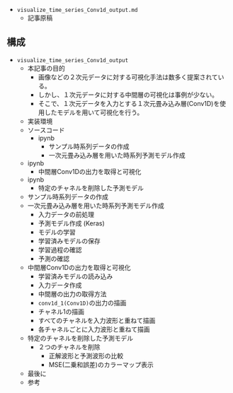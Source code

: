 

- `visualize_time_series_Conv1d_output.md`
  - 記事原稿

## 構成

- `visualize_time_series_Conv1d_output`
  - 本記事の目的
    - 画像などの２次元データに対する可視化手法は数多く提案されている。
    - しかし、１次元データに対する中間層の可視化は事例が少ない。
    - そこで、１次元データを入力とする１次元畳み込み層(Conv1D)を使用したモデルを用いて可視化を行う。
  - 実装環境
  - ソースコード
    - ipynb
      - サンプル時系列データの作成
      - 一次元畳み込み層を用いた時系列予測モデル作成
  - ipynb
    - 中間層Conv1Dの出力を取得と可視化
  - ipynb
    - 特定のチャネルを削除した予測モデル
  - サンプル時系列データの作成
  - 一次元畳み込み層を用いた時系列予測モデル作成
    - 入力データの前処理
    - 予測モデル作成 (Keras)
    - モデルの学習
    - 学習済みモデルの保存
    - 学習過程の確認
    - 予測の確認
  - 中間層Conv1Dの出力を取得と可視化
    - 学習済みモデルの読み込み
    - 入力データ作成
    - 中間層の出力の取得方法
    - `conv1d_1(Conv1D)`の出力の描画
    - チャネル1の描画
    - すべてのチャネルを入力波形と重ねて描画
    - 各チャネルごとに入力波形と重ねて描画
  - 特定のチャネルを削除した予測モデル
    - ２つのチャネルを削除
      - 正解波形と予測波形の比較
      - MSE(二乗和誤差)のカラーマップ表示
  - 最後に
  - 参考




